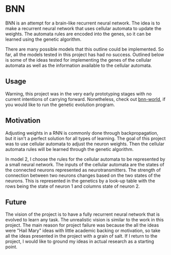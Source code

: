 # BNN

BNN is an attempt for a brain-like recurrent neural network. The idea is to make a recurrent neural network that uses cellular automata to update the weights. The automata rules are encoded into the genes, so it can be learned using the genetic algorithm.

There are many possible models that this outline could be implemented. So far, all the models tested in this project has had no success. Outlined below is some of the ideas tested for implementing the genes of the cellular automata as well as the information available to the cellular automata.

## Usage

Warning, this project was in the very early prototyping stages with no current intentions of carrying forward. Nonetheless, check out [bnn-world](https://github.com/pateichler/bnn-world), if you would like to run the genetic evolution program.

## Motivation

Adjusting weights in a RNN is commonly done through backpropagation, but it isn't a perfect solution for all types of learning. The goal of this project was to use cellular automata to adjust the neuron weights. Then the cellular automata rules will be learned through the genetic algorithm.

In model 2, I choose the rules for the cellular automata to be represented by a small neural network. The inputs of the cellular automata are the states of the connected neurons represented as neurotransmitters. The strength of connection between two neurons changes based on the two states of the neurons. This is represented in the genetics by a look-up table with the rows being the state of neuron 1 and columns state of neuron 2.

## Future

The vision of the project is to have a fully recurrent neural network that is evolved to learn any task. The unrealistic vision is similar to the work in this project. The main reason for project failure was because the all the ideas were "Hail Mary" ideas with little academic backing or motivation, so take all the ideas presented in the project with a grain of salt. If I return to the project, I would like to ground my ideas in actual research as a starting point.
